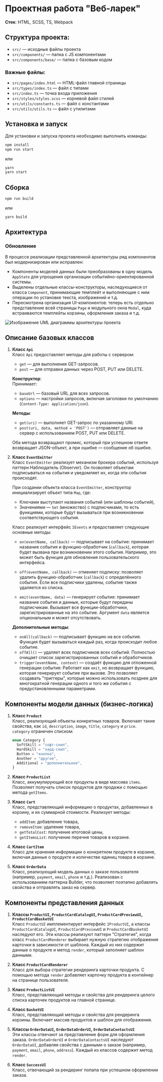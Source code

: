 
# Проектная работа "Веб-ларек"

**Стек**: HTML, SCSS, TS, Webpack

## Структура проекта:
- `src/` — исходные файлы проекта
- `src/components/` — папка с JS компонентами
- `src/components/base/` — папка с базовым кодом

### Важные файлы:
- `src/pages/index.html` — HTML-файл главной страницы
- `src/types/index.ts` — файл с типами
- `src/index.ts` — точка входа приложения
- `src/styles/styles.scss` — корневой файл стилей
- `src/utils/constants.ts` — файл с константами
- `src/utils/utils.ts` — файл с утилитами

## Установка и запуск
Для установки и запуска проекта необходимо выполнить команды:

```bash
npm install
npm run start
```

или

```bash
yarn
yarn start
```

## Сборка

```bash
npm run build
```

или

```bash
yarn build
```

## Архитектура

### Обновление
В процессе реализации представленной архитектуры ряд компонентов был модернизирован или исправлен:
- Компоненты моделей данных были преобразованы в одну модель `AppState` для упрощения организации событийно-ориентированной системы.
- Выделены отдельные классы-конструкторы, наследующиеся от класса `Component`, принимающие темплейт и выполняющие с ним операции по установке текста, изображений и т.д.
- Пересмотрена организация UI-компонентов: теперь есть отдельно представление всей страницы `Page` и модульного окна `Modal`, куда встраиваются темплейты корзины, оформления заказа и т.д.

![Изображение UML диаграммы архитектуры проекта](./src/images/Web-larek_project.drawio.png)

## Описание базовых классов

1. **Класс `Api`**  
   Класс `Api` предоставляет методы для работы с сервером:

   - `get` — для выполнения GET-запросов.
   - `post` — для отправки данных через POST, PUT или DELETE.

   **Конструктор**:  
   Принимает:
   - `baseUrl` — базовый URL для всех запросов.
   - `options` — настройки запросов, включая заголовки по умолчанию (`Content-Type: application/json`).

   **Методы**:
   - `get(uri)` — выполняет GET-запрос по указанному URI.
   - `post(uri, data, method = 'POST')` — отправляет данные на сервер с использованием POST, PUT или DELETE.

   Оба метода возвращают промис, который при успешном ответе возвращает JSON-объект, а при ошибке — сообщение об ошибке.

2. **Класс `EventEmitter`**  
   Класс `EventEmitter` реализует механизм брокера событий, используя паттерн Наблюдатель (Observer). Он позволяет объектам подписываться на события и уведомляет их, когда эти события происходят.

   При создании объекта класса `EventEmitter`, конструктор инициализирует объект типа `Map`, где:
   - Ключами выступают названия событий (или шаблоны событий),
   - Значениями — `Set` (множество) с подписчиками, то есть функциями, которые будут вызываться при возникновении соответствующего события.

   Класс реализует интерфейс `IEvents` и предоставляет следующие основные методы:

   - `on(eventName, callback)` — подписывает на событие:
     принимает название события и функцию-обработчик (`callback`), которая будет вызвана при возникновении этого события. Например, это может быть функция для обновления пользовательского интерфейса.

   - `off(eventName, callback)` — отменяет подписку:
     позволяет удалить функцию-обработчик (`callback`) с определённого события. Если все подписчики удалены, событие также удаляется из списка.

   - `emit(eventName, data)` — генерирует событие:
     принимает название события и данные, которые будут переданы подписчикам. Вызывает все функции-обработчики, зарегистрированные на это событие. Аргумент `data` является опциональным и может отсутствовать.

   **Дополнительные методы**:
   - `onAll(callback)` — подписывает функцию на все события. Функция будет вызываться каждый раз, когда происходит любое событие.
   - `offAll()` — удаляет всех подписчиков всех событий. Полностью очищает список зарегистрированных событий и обработчиков.
   - `trigger(eventName, context)` — создаёт функцию для отложенной генерации события:
     Работает как `emit`, но возвращает функцию, которая генерирует событие при вызове. Это позволяет создавать "триггеры", которые можно использовать позднее для многократной генерации одного и того же события с предустановленными параметрами.

## Компоненты модели данных (бизнес-логика)

1. **Класс `Product`**  
   Класс, реализующий объекты конкретных товаров. Включает такие свойства, как `id`, `description`, `image`, `title`, `category` и `price`.  
   `category` ограничен списком:
   ```typescript
   enum Category {
     SoftSkill = "софт-скил",
     HardSkill = "хард-скил",
     Button = "кнопка",
     Another = "другое",
     Additional = "дополнительное",
   }
   ```

2. **Класс `ProductList`**  
   Класс, аккумулирующий все продукты в виде массива `items`. Позволяет получать список продуктов для продажи с помощью метода `getItems`.

3. **Класс `Cart`**  
   Класс, представляющий информацию о продуктах, добавленных в корзину, и их суммарной стоимости. Реализует методы:
   - `addItem`: добавление товара,
   - `removeItem`: удаление товара,
   - `getTotalCost`: получение итоговой цены,
   - `getItemsList`: получение перечня товаров в корзине.

4. **Класс `CartItem`**  
   Класс для хранения информации о конкретном продукте в корзине, включая данные о продукте и количестве единиц товара в корзине.

5. **Класс `OrderData`**  
   Класс, реализующий модель данных о заказе пользователя (например, `payment`, `email`, `phone` и т.д.). Реализован с использованием паттерна Builder, что позволяет поэтапно добавлять свойства и отправлять заказ на сервер.

## Компоненты представления данных

1. **Классы `ProductUI`, `ProductCardCatalogUI`, `ProductCardPreviewUI`, `ProductCardBasketUI`**  
   Класс `ProductUI` имплементирует интерфейс `IProductUI`, а классы `ProductCardCatalogUI`, `ProductCardPreviewUI` и `ProductCardBasketUI` наследуют его. Эти классы реализуют паттерн "Стратегия", когда класс `ProductCardRenderer` выбирает нужную стратегию отображения карточки в зависимости от шаблона. Каждый из них содержит данные о продукте и метод `render`, который заполняет шаблон данными.

2. **Класс `ProductCardRenderer`**  
   Класс для выбора стратегии рендеринга карточки продукта. С помощью метода `render` добавляет карточку продукта в контейнер на странице пользователя.

3. **Класс `ProductListUI`**  
   Класс, представляющий методы и свойства для рендеринга целого списка карточек продуктов на главной странице.

4. **Класс `BasketUI`**  
   Класс, представляющий методы и свойства для рендеринга корзины. Включает массив продуктов и шаблон для отображения.

5. **Классы `OrderDataUI`, `OrderDataOrderUI`, `OrderDataContactsUI`**  
   Эти классы отвечают за представление форм для оформления заказа. `OrderDataOrderUI` и `OrderDataContactsUI` наследуют `OrderDataUI`, добавляя свойства с данными о заказе (например, `payment`, `email`, `phone`, `address`). Каждый из классов содержит метод `render`.

6. **Класс `SuccessUI`**  
   Класс, отвечающий за рендеринг попапа при успешном оформлении заказа.
